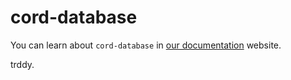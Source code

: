 # cord-database

You can learn about `cord-database` in [our documentation](https://docs.cord-db.js.org) website.

trddy.

